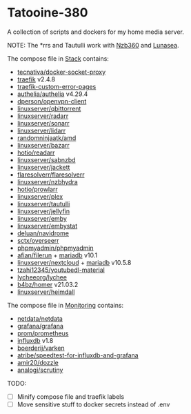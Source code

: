 # Tatooine-380

A collection of scripts and dockers for my home media server.

NOTE: The \*rrs and Tautulli work with [Nzb360](https://nzb360.com/) and [Lunasea](https://www.lunasea.app/).

The compose file in [Stack](Services/Stack) contains:

- [tecnativa/docker-socket-proxy](https://github.com/Tecnativa/docker-socket-proxy)
- [traefik](https://github.com/traefik/traefik) v2.4.8
- [traefik-custom-error-pages](https://github.com/guillaumebriday/traefik-custom-error-pages)
- [authelia/authelia](https://github.com/authelia/authelia) v4.29.4
- [dperson/openvpn-client](https://github.com/dperson/openvpn-client)
- [linuxserver/qbittorrent](https://docs.linuxserver.io/images/docker-qbittorrent)
- [linuxserver/radarr](https://docs.linuxserver.io/images/docker-radarr)
- [linuxserver/sonarr](https://docs.linuxserver.io/images/docker-sonarr)
- [linuxserver/lidarr](https://docs.linuxserver.io/images/docker-lidarr)
- [randomninjaatk/amd](https://github.com/RandomNinjaAtk/docker-amd)
- [linuxserver/bazarr](https://docs.linuxserver.io/images/docker-bazarr)
- [hotio/readarr](https://github.com/Readarr/Readarr)
- [linuxserver/sabnzbd](https://docs.linuxserver.io/images/docker-sabnzbd)
- [linuxserver/jackett](https://docs.linuxserver.io/images/docker-jackett)
- [flaresolverr/flaresolverr](https://github.com/FlareSolverr/FlareSolverr)
- [linuxserver/nzbhydra](https://docs.linuxserver.io/images/docker-nzbhydra2)
- [hotio/prowlarr](https://github.com/Prowlarr/Prowlarr/)
- [linuxserver/plex](https://docs.linuxserver.io/images/docker-plex)
- [linuxserver/tautulli](https://docs.linuxserver.io/images/docker-tautulli)
- [linuxserver/jellyfin](https://docs.linuxserver.io/images/docker-jellyfin)
- [linuxserver/emby](https://docs.linuxserver.io/images/docker-emby)
- [linuxserver/embystat](https://docs.linuxserver.io/images/docker-embystat)
- [deluan/navidrome](https://github.com/deluan/navidrome)
- [sctx/overseerr](https://github.com/sct/overseerr)
- [phpmyadmin/phpmyadmin](https://hub.docker.com/r/phpmyadmin/phpmyadmin)
- [afian/filerun](https://hub.docker.com/r/afian/filerun) + [mariadb](https://hub.docker.com/_/mariadb?tab=tags&page=1&ordering=-name&name=10.1) v10.1
- [linuxserver/nextcloud](https://docs.linuxserver.io/images/docker-nextcloud) + [mariadb](https://hub.docker.com/_/mariadb?tab=tags&page=1&ordering=-name&name=10.5.8) v10.5.8
- [tzahi12345/youtubedl-material](https://github.com/Tzahi12345/YoutubeDL-Material)
- [lycheeorg/lychee](https://github.com/LycheeOrg/Lychee)
- [b4bz/homer](https://github.com/bastienwirtz/homer) v21.03.2
- [linuxserver/heimdall](https://docs.linuxserver.io/images/docker-heimdall)

The compose file in [Monitoring](Services/Monitoring) contains:

- [netdata/netdata](https://github.com/netdata/netdata)
- [grafana/grafana](https://github.com/grafana/grafana)
- [prom/prometheus](https://github.com/prometheus/prometheus)
- [influxdb](https://github.com/influxdata/influxdb) v1.8
- [boerderij/varken](https://github.com/Boerderij/Varken)
- [atribe/speedtest-for-influxdb-and-grafana](https://github.com/atribe/Speedtest-for-InfluxDB-and-Grafana)
- [amir20/dozzle](https://github.com/amir20/dozzle)
- [analogj/scrutiny](https://github.com/AnalogJ/scrutiny)

TODO:

- [ ] Minify compose file and traefik labels
- [ ] Move sensitive stuff to docker secrets instead of .env
